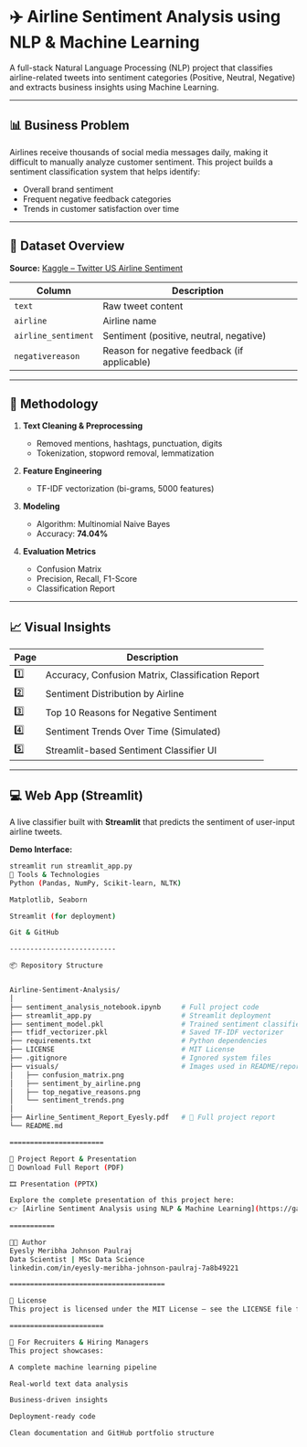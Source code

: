 # ✈️ Airline Sentiment Analysis using NLP & Machine Learning

A full-stack Natural Language Processing (NLP) project that classifies airline-related tweets into sentiment categories (Positive, Neutral, Negative) and extracts business insights using Machine Learning.

---

## 📊 Business Problem

Airlines receive thousands of social media messages daily, making it difficult to manually analyze customer sentiment. This project builds a sentiment classification system that helps identify:

- Overall brand sentiment
- Frequent negative feedback categories
- Trends in customer satisfaction over time

---

## 📁 Dataset Overview

**Source:** [Kaggle – Twitter US Airline Sentiment](https://www.kaggle.com/datasets/crowdflower/twitter-airline-sentiment)

| Column             | Description                                 |
|--------------------|---------------------------------------------|
| `text`             | Raw tweet content                           |
| `airline`          | Airline name                                |
| `airline_sentiment`| Sentiment (positive, neutral, negative)     |
| `negativereason`   | Reason for negative feedback (if applicable)|

---

## 🧠 Methodology

1. **Text Cleaning & Preprocessing**
   - Removed mentions, hashtags, punctuation, digits
   - Tokenization, stopword removal, lemmatization

2. **Feature Engineering**
   - TF-IDF vectorization (bi-grams, 5000 features)

3. **Modeling**
   - Algorithm: Multinomial Naive Bayes
   - Accuracy: **74.04%**

4. **Evaluation Metrics**
   - Confusion Matrix
   - Precision, Recall, F1-Score
   - Classification Report

---

## 📈 Visual Insights

| Page | Description |
|------|-------------|
| 1️⃣   | Accuracy, Confusion Matrix, Classification Report |
| 2️⃣   | Sentiment Distribution by Airline |
| 3️⃣   | Top 10 Reasons for Negative Sentiment |
| 4️⃣   | Sentiment Trends Over Time (Simulated) |
| 5️⃣   | Streamlit-based Sentiment Classifier UI |

---

## 💻 Web App (Streamlit)

A live classifier built with **Streamlit** that predicts the sentiment of user-input airline tweets.

**Demo Interface:**

```bash
streamlit run streamlit_app.py
🧰 Tools & Technologies
Python (Pandas, NumPy, Scikit-learn, NLTK)

Matplotlib, Seaborn

Streamlit (for deployment)

Git & GitHub

--------------------------

📦 Repository Structure


Airline-Sentiment-Analysis/
│
├── sentiment_analysis_notebook.ipynb     # Full project code
├── streamlit_app.py                      # Streamlit deployment
├── sentiment_model.pkl                   # Trained sentiment classifier
├── tfidf_vectorizer.pkl                  # Saved TF-IDF vectorizer
├── requirements.txt                      # Python dependencies
├── LICENSE                               # MIT License
├── .gitignore                            # Ignored system files
├── visuals/                              # Images used in README/report
│   ├── confusion_matrix.png
│   ├── sentiment_by_airline.png
│   ├── top_negative_reasons.png
│   └── sentiment_trends.png
│
├── Airline_Sentiment_Report_Eyesly.pdf   # 📘 Full project report
└── README.md                             

=======================

📘 Project Report & Presentation
📄 Download Full Report (PDF)

🎞️ Presentation (PPTX)

Explore the complete presentation of this project here:  
👉 [Airline Sentiment Analysis using NLP & Machine Learning](https://gamma.app/docs/Airline-Sentiment-Analysis-using-NLP-Machine-Learning-gs99nc7kj2gmhfx)
 
===========

👩‍💻 Author
Eyesly Meribha Johnson Paulraj
Data Scientist | MSc Data Science
linkedin.com/in/eyesly-meribha-johnson-paulraj-7a8b49221

======================================

📄 License
This project is licensed under the MIT License – see the LICENSE file for details.

=======================

💼 For Recruiters & Hiring Managers
This project showcases:

A complete machine learning pipeline

Real-world text data analysis

Business-driven insights

Deployment-ready code

Clean documentation and GitHub portfolio structure
